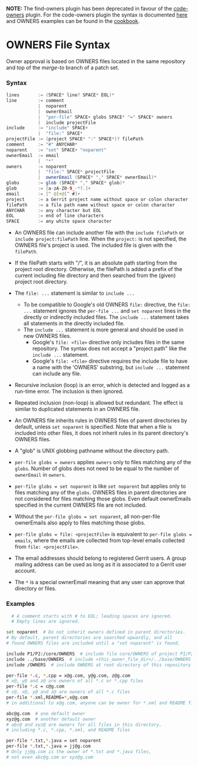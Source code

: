 **NOTE:** The find-owners plugin has been deprecated in favour of the
[code-owners](https://android-review.googlesource.com/plugins/code-owners/Documentation/index.html)
plugin. For the code-owners plugin the syntax is documented
[here](https://android-review.googlesource.com/plugins/code-owners/Documentation/backend-find-owners.html#syntax)
and OWNERS examples can be found in the
[cookbook](https://android-review.googlesource.com/plugins/code-owners/Documentation/backend-find-owners-cookbook.html).

OWNERS File Syntax
==================

Owner approval is based on OWNERS files located in the same
repository and top of the _merge-to_ branch of a patch set.

### Syntax

```java
lines       := (SPACE* line? SPACE* EOL)*
line        := comment
            |  noparent
            |  ownerEmail
            |  "per-file" SPACE+ globs SPACE* "=" SPACE* owners
            |  include projectFile
include     := "include" SPACE+
            |  "file:" SPACE*
projectFile := (project SPACE* ":" SPACE*)? filePath
comment     := "#" ANYCHAR*
noparent    := "set" SPACE+ "noparent"
ownerEmail  := email
            |  "*"
owners      := noparent
            |  "file:" SPACE* projectFile
            |  ownerEmail (SPACE* "," SPACE* ownerEmail)*
globs       := glob (SPACE* "," SPACE* glob)*
glob        := [a-zA-Z0-9_-*?.]+
email       := [^ @]+@[^ #]+
project     := a Gerrit project name without space or colon character
filePath    := a file path name without space or colon character
ANYCHAR     := any character but EOL
EOL         := end of line characters
SPACE       := any white space character
```

* An OWNERS file can include another file with the `include filePath`
  or `include project:filePath` line.
  When the `project:` is not specified, the OWNERS file's project is used.
  The included file is given with the `filePath`.

* If the filePath starts with "/", it is an absolute path starting from
  the project root directory. Otherwise, the filePath is added a prefix
  of the current including file directory and then searched from the
  (given) project root directory.

* The `file: ...` statement is similar to `include ...`
    * To be compatible to Google's old OWNERS `file:` directive,
      the `file: ...` statement ignores the `per-file ...` and
      `set noparent` lines in the directly or indirectly included files.
      The `include ...` statement takes all statements in the
      directly included file.
    * The `include ...` statement is more general and should be
      used in new OWNERS files.
        * Google's `file: <file>` directive only includes files
          in the same repository. The syntax does not accept a
          "project path" like the `include ...` statement.
        * Google's `file: <file>` directive requires the include file
          to have a name with the 'OWNERS' substring,
          but `include ...` statement can include any file.

* Recursive inclusion (loop) is an error, which is detected
  and logged as a run-time error. The inclusion is then ignored.

* Repeated inclusion (non-loop) is allowed but redundant.
  The effect is similar to duplicated statements in an OWNERS file.

* An OWNERS file inherits rules in OWNERS files of parent directories
  by default, unless `set noparent` is specified.
  Note that when a file is included into other files,
  it does not inherit rules in its parent directory's OWNERS files.

* A "glob" is UNIX globbing pathname without the directory path.

* `per-file globs = owners` applies `owners` only to files
  matching any of the `globs`. Number of globs does not need to be equal
  to the number of `ownerEmail` in `owners`.

* `per-file globs = set noparent` is like `set noparent` but applies only to
  files matching any of the `globs`. OWNERS files in parent directories
  are not considered for files matching those globs. Even default ownerEmails
  specified in the current OWNERS file are not included.

* Without the `per-file globs = set noparent`, all non-per-file
  ownerEmails also apply to files matching those globs.

* `per-file globs = file: <projectFile>` is equivalent to
  `per-file globs = emails`, where the emails are collected
  from top-level emails collected from `file: <projectFile>`.

* The email addresses should belong to registered Gerrit users.
  A group mailing address can be used as long as it is associated to
  a Gerrit user account.

* The `*` is a special ownerEmail meaning that
  any user can approve that directory or files.

### Examples

```bash
  # A comment starts with # to EOL; leading spaces are ignored.
  # Empty lines are ignored.

set noparent  # Do not inherit owners defined in parent directories.
# By default, parent directories are searched upwardly, and all
# found OWNERS files are included until a "set noparent" is found.

include P1/P2:/core/OWNERS  # include file core/OWNERS of project P1/P2
include ../base/OWNERS  # include <this_owner_file_dir>/../base/OWNERS
include /OWNERS  # include OWNERS at root directory of this repository

per-file *.c, *.cpp = x@g.com, y@g.com, z@g.com
# x@, y@ and z@ are owners of all *.c or *.cpp files
per-file *.c = c@g.com
# c@, x@, y@ and z@ are owners of all *.c files
per-file *.xml,README=*,x@g.com
# in additional to x@g.com, anyone can be owner for *.xml and README files

abc@g.com  # one default owner
xyz@g.com  # another default owner
# abc@ and xyz@ are owners for all files in this directory,
# including *.c, *.cpp, *.xml, and README files

per-file *.txt,*.java = set noparent
per-file *.txt,*.java = jj@g.com
# Only jj@g.com is the owner of *.txt and *.java files,
# not even abc@g.com or xyz@g.com
```
